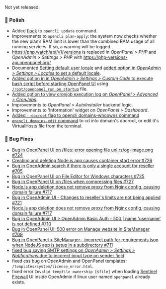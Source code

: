 Not yet released.

### 💅 Polish
- Added [flock](https://linux.die.net/man/1/flock) to `opencli update` command.
- Improvements to `opencli plan-apply`: the system now checks whether the new plan’s RAM limit is lower than the combined RAM usage of all running services. If so, a warning will be logged.
- https://php.watch/api/v1/versions is replaced in *OpenPanel > PHP* and *OpenAdmin > Setitngs > PHP* with https://php-versions-api.openpanel.org/
- Documented [Setting default user locale](https://openpanel.com/docs/articles/accounts/default-user-locales/#4-default-locale) and [added option in *OpenAdmin > Settings > Locales* to set a default locale](https://i.postimg.cc/px5kmYYX/slika.png).
- [Added option in in *OpenAdmin > Settings > Custom Code* to execute bash script before starting OpenPanel UI](https://i.postimg.cc/CwzSfxJM/slika.png) using [`/root/openpanel_run_on_startup`](https://dev.openpanel.com/customize.html#Before-startup) file.
- [Added option to view cronjob execution log on *OpenPanel > Advanced > CronJobs*](https://i.postimg.cc/zXx0LDMm/slika.png).
- Improvements to *OpenPanel > AutoInstaller* backend logic.
- Improvements to 'Information' widget on *OpenPanel > Dashboard*.
- [Added `--docroot` flag to opencli domains-whoowns command](https://github.com/stefanpejcic/opencli/commit/f9bc92781bc68a2046ede74ab712ecc1cbd4b3ae)
- [`opencli domains-edit` command](https://dev.openpanel.com/cli/domains.html#Edit-domains) to cd into domain's docroot, or edit it's VirtualHosts file from the terminal.

### 🐛 Bug Fixes
- [Bug in OpenPanel UI on /files: error opening file unl.rs/og-image.png #724](https://github.com/stefanpejcic/OpenPanel/issues/724)
- [Creating and deleting Node.js app causes container start error #726](https://github.com/stefanpejcic/OpenPanel/issues/726)
- [Bug in OpenAdmin search if there is only a single account for reseller #705](https://github.com/stefanpejcic/OpenPanel/issues/705)
- [Bug in OpenPanel UI on File Editor for Windows characters #725](https://github.com/stefanpejcic/OpenPanel/issues/725#event-20315260100)
- [Bug in OpenPanel UI on /files when compressing files #727](https://github.com/stefanpejcic/OpenPanel/issues/727)
- [Node.js app deletion does not remove proxy from Nginx config, causing domain failure #717](https://github.com/stefanpejcic/OpenPanel/issues/717)
- [Bug in OpenAdmin UI - Changes to reseller's limits are not being applied #721](https://github.com/stefanpejcic/OpenPanel/issues/721)
- [Node.js app deletion does not remove proxy from Nginx config, causing domain failure #717](https://github.com/stefanpejcic/OpenPanel/issues/717)
- [Bug in OpenAdmin UI > OpenAdmin Basic Auth - 500 | name 'username' is not defined #710](https://github.com/stefanpejcic/OpenPanel/issues/710)
- [Bug in OpenPanel UI: 500 error on Manage website in SiteManager #709](https://github.com/stefanpejcic/OpenPanel/issues/709)
- [Bug in OpenPanel > SiteManager - incorrect path for requirements.json when NodeJS app is setup in a subdirectory #711](https://github.com/stefanpejcic/OpenPanel/issues/711)
- [fixed bug saving SMTP settings on *OpenAdmin > Settings > Notifications* due to incorect input type on sender field](https://discord.com/channels/1205652108213485568/1205652108213485571/1423569978912800828).
- fixed css bug on OpenAdmin and OpenPanel templates: `/templates/system/license_error.html`.
- fixed error `Invalid tempfile ownership [$file]` when loading [Sentinel Firewall](https://sentinelfirewall.org/) UI inside OpenAdmin if linux user named `openpanel` already exists.

